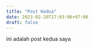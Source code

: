 ```yaml
---
title: "Post Kedua"
date: 2023-02-20T17:03:06+07:00
draft: false
---
```


ini adalah post kedua saya